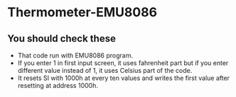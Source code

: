 # Thermometer-EMU8086
<h2>You should check these</h2>
<ul>
    <li>That code run with EMU8086 program.</li>
     <li>If you enter 1 in first input screen, it uses fahrenheit part but if you enter different value instead of 1, it uses Celsius part of the code.</li>
    <li>It resets SI with 1000h at every ten values ​​and writes the first value after resetting at address 1000h.</li>
</ul>


